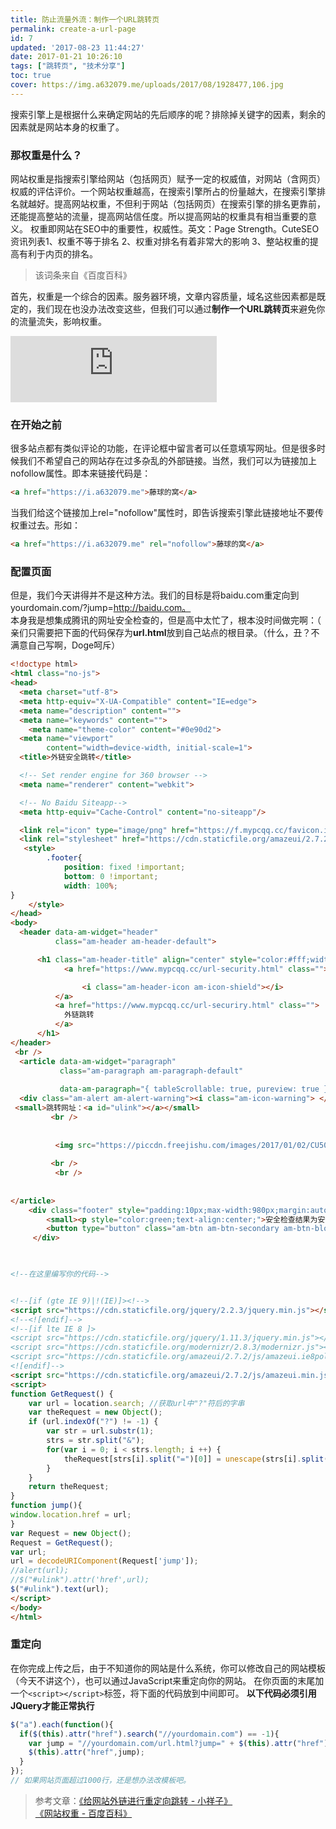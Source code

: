 ```yaml
---
title: 防止流量外流：制作一个URL跳转页
permalink: create-a-url-page
id: 7
updated: '2017-08-23 11:44:27'
date: 2017-01-21 10:26:10
tags: ["跳转页", "技术分享"]
toc: true
cover: https://img.a632079.me/uploads/2017/08/1928477,106.jpg
---
```


搜索引擎上是根据什么来确定网站的先后顺序的呢？排除掉关键字的因素，剩余的因素就是网站本身的权重了。
### 那权重是什么？
   网站权重是指搜索引擎给网站（包括网页）赋予一定的权威值，对网站（含网页）权威的评估评价。一个网站权重越高，在搜索引擎所占的份量越大，在搜索引擎排名就越好。提高网站权重，不但利于网站（包括网页）在搜索引擎的排名更靠前，还能提高整站的流量，提高网站信任度。所以提高网站的权重具有相当重要的意义。 权重即网站在SEO中的重要性，权威性。英文：Page Strength。CuteSEO资讯列表1、权重不等于排名 2、权重对排名有着非常大的影响 3、整站权重的提高有利于内页的排名。
> 该词条来自《百度百科》  

   首先，权重是一个综合的因素。服务器环境，文章内容质量，域名这些因素都是既定的，我们现在也没办法改变这些，但我们可以通过**制作一个URL跳转页**来避免你的流量流失，影响权重。

<iframe frameborder="no" border="0" marginwidth="0" marginheight="0" width="330" height="106" src="https://cdn.a632079.me/163music.html?playlist=41665508"></iframe>

### 在开始之前
   很多站点都有类似评论的功能，在评论框中留言者可以任意填写网址。但是很多时候我们不希望自己的网站存在过多杂乱的外部链接。当然，我们可以为链接加上nofollow属性。即本来链接代码是： 
 
```HTML
<a href="https://i.a632079.me">藤球的窝</a>
```

当我们给这个链接加上rel="nofollow"属性时，即告诉搜索引擎此链接地址不要传权重过去。形如： 

```HTML
<a href="https://i.a632079.me" rel="nofollow">藤球的窝</a>
```  

### 配置页面
但是，我们今天讲得并不是这种方法。我们的目标是将baidu.com重定向到yourdomain.com/?jump=http://baidu.com。  
本身我是想集成腾讯的网址安全检查的，但是高中太忙了，根本没时间做完啊：（  
亲们只需要把下面的代码保存为**url.html**放到自己站点的根目录。（什么，丑？不满意自己写啊，Doge呵斥）

```HTML
<!doctype html>
<html class="no-js">
<head>
  <meta charset="utf-8">
  <meta http-equiv="X-UA-Compatible" content="IE=edge">
  <meta name="description" content="">
  <meta name="keywords" content="">
    <meta name="theme-color" content="#0e90d2">
  <meta name="viewport"
        content="width=device-width, initial-scale=1">
  <title>外链安全跳转</title>

  <!-- Set render engine for 360 browser -->
  <meta name="renderer" content="webkit">

  <!-- No Baidu Siteapp-->
  <meta http-equiv="Cache-Control" content="no-siteapp"/>

  <link rel="icon" type="image/png" href="https://f.mypcqq.cc/favicon.ico">
  <link rel="stylesheet" href="https://cdn.staticfile.org/amazeui/2.7.2/css/amazeui.min.css">
   <style>
        .footer{
            position: fixed !important;
            bottom: 0 !important;
            width: 100%;
}
    </style>
</head>
<body>
  <header data-am-widget="header"
          class="am-header am-header-default">

      <h1 class="am-header-title" align="center" style="color:#fff;width:auto;">
            <a href="https://www.mypcqq.cc/url-security.html" class="">

                <i class="am-header-icon am-icon-shield"></i>
          </a>
          <a href="https://www.mypcqq.cc/url-securiry.html" class="">
            外链跳转
          </a>
      </h1>
</header>
 <br />
  <article data-am-widget="paragraph"
           class="am-paragraph am-paragraph-default"
           
           data-am-paragraph="{ tableScrollable: true, pureview: true }">
  <div class="am-alert am-alert-warning"><i class="am-icon-warning"> </i> 网站风险未知，注意识别，谨防诈骗。 </div>
 <small>跳转网址：<a id="ulink"></a></small>
         <br />
        
          
          <img src="https://piccdn.freejishu.com/images/2017/01/02/CU50.jpg" style="margin-left:auto;margin-right:auto;max-width:900px;max-height:600px" />
 
         <br />
          <br />
            
        
</article>
    <div class="footer" style="padding:10px;max-width:980px;margin:auto;background-color:#fff">
        <small><p style="color:green;text-align:center;">安全检查结果为安全时，自动跳转。</p></small>
        <button type="button" class="am-btn am-btn-secondary am-btn-block" onclick = "javascript:jump()">我知道了，立即跳转</button>
     </div>
    


<!--在这里编写你的代码-->


<!--[if (gte IE 9)|!(IE)]><!-->
<script src="https://cdn.staticfile.org/jquery/2.2.3/jquery.min.js"></script>
<!--<![endif]-->
<!--[if lte IE 8 ]>
<script src="https://cdn.staticfile.org/jquery/1.11.3/jquery.min.js"></script>
<script src="https://cdn.staticfile.org/modernizr/2.8.3/modernizr.js"></script>
<script src="https://cdn.staticfile.org/amazeui/2.7.2/js/amazeui.ie8polyfill.min.js"></script>
<![endif]-->
<script src="https://cdn.staticfile.org/amazeui/2.7.2/js/amazeui.min.js"></script>
<script>
function GetRequest() {
    var url = location.search; //获取url中"?"符后的字串
    var theRequest = new Object();
    if (url.indexOf("?") != -1) {
        var str = url.substr(1);
        strs = str.split("&");
        for(var i = 0; i < strs.length; i ++) {
            theRequest[strs[i].split("=")[0]] = unescape(strs[i].split("=")[1]);
        }
    }
    return theRequest;
}
function jump(){
window.location.href = url;
}
var Request = new Object();
Request = GetRequest();
var url;
url = decodeURIComponent(Request['jump']);
//alert(url);
//$("#ulink").attr('href',url); 
$("#ulink").text(url);
</script>
</body>
</html>
```

### 重定向
在你完成上传之后，由于不知道你的网站是什么系统，你可以修改自己的网站模板（今天不讲这个），也可以通过JavaScript来重定向你的网站。
在你页面的末尾加一个`<script></script>`标签，将下面的代码放到中间即可。
**以下代码必须引用JQuery才能正常执行**  

```javascript
$("a").each(function(){
  if($(this).attr("href").search("//yourdomain.com") == -1){
    var jump = "//yourdomain.com/url.html?jump=" + $(this).attr("href");
    $(this).attr("href",jump);
  }
});
// 如果网站页面超过1000行，还是想办法改模板吧。
```  

> 参考文章：[《给网站外链进行重定向跳转 - 小祥子》](http://m.xiaoxiangzi.com/9/11663.html)  
> [《网站权重 - 百度百科》](https://wapbaike.baidu.com/item/网站权重?adapt=1)  


